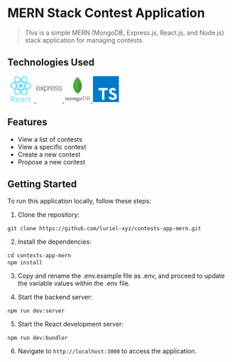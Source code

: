 # MERN Stack Contest Application

> This is a simple MERN (MongoDB, Express.js, React.js, and Node.js) stack application for managing contests.

## Technologies Used

<a href="https://reactjs.org/" target="_blank" rel="noreferrer"> <img src="https://raw.githubusercontent.com/devicons/devicon/master/icons/react/react-original-wordmark.svg" alt="react" width="60" height="60"/> </a> <a href="https://expressjs.com" target="_blank" rel="noreferrer"> <img src="https://raw.githubusercontent.com/devicons/devicon/master/icons/express/express-original-wordmark.svg" alt="express" width="60" height="60"/> </a> <a href="https://www.mongodb.com/" target="_blank" rel="noreferrer"> <img src="https://raw.githubusercontent.com/devicons/devicon/master/icons/mongodb/mongodb-original-wordmark.svg" alt="mongodb" width="60" height="60"/> </a> <a href="https://www.typescriptlang.org/" target="_blank" rel="noreferrer"> <img src="https://raw.githubusercontent.com/devicons/devicon/master/icons/typescript/typescript-original.svg" alt="typescript" width="60" height="60"/> </a>

## Features

- View a list of contests
- View a specific contest
- Create a new contest
- Propose a new contest

## Getting Started

To run this application locally, follow these steps:

1. Clone the repository:

```
git clone https://github.com/luriel-xyz/contests-app-mern.git
```

2. Install the dependencies:

```
cd contests-app-mern
npm install
```

3. Copy and rename the .env.example file as .env, and proceed to update the variable values within the .env file.

4. Start the backend server:

```
npm run dev:server
```

5. Start the React development server:

```
npm run dev:bundler
```

6. Navigate to `http://localhost:3000` to access the application.

